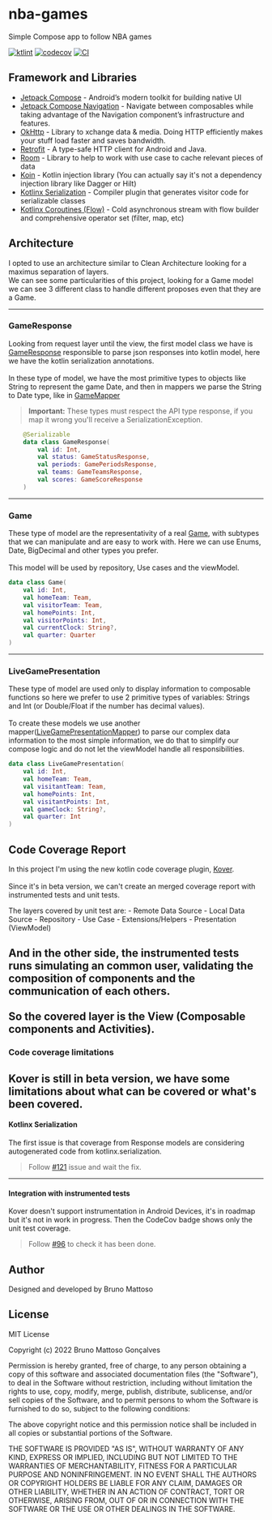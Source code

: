 # nba-games
Simple Compose app to follow NBA games

[![ktlint](https://img.shields.io/badge/code%20style-%E2%9D%A4-FF4081.svg)](https://ktlint.github.io/)
[![codecov](https://codecov.io/gh/bmattoso/nba-games/branch/main/graph/badge.svg?token=ZG87GNZSL9)](https://codecov.io/gh/bmattoso/nba-games)
[![CI](https://github.com/bmattoso/nba-games/actions/workflows/android.yml/badge.svg?branch=main)](https://github.com/bmattoso/nba-games/actions/workflows/android.yml)

## Framework and Libraries

- [Jetpack Compose](https://developer.android.com/jetpack/compose) - Android’s modern toolkit for building native UI
- [Jetpack Compose Navigation](https://developer.android.com/jetpack/compose/navigation) - Navigate between composables while taking advantage of the Navigation component’s infrastructure and features.
- [OkHttp](https://github.com/square/okhttp/) - Library to xchange data & media. Doing HTTP efficiently makes your stuff load faster and saves bandwidth.
- [Retrofit](https://github.com/square/retrofit) - A type-safe HTTP client for Android and Java.
- [Room](https://developer.android.com/training/data-storage/room) - Library to help to work with use case to cache relevant pieces of data
- [Koin](https://insert-koin.io/) - Kotlin injection library (You can actually say it's not a dependency injection library like Dagger or Hilt)
- [Kotlinx Serialization](https://github.com/Kotlin/kotlinx.serialization) - Compiler plugin that generates visitor code for serializable classes
- [Kotlinx Coroutines (Flow)](https://developer.android.com/kotlin/flow) - Cold asynchronous stream with flow builder and comprehensive operator set (filter, map, etc)


## Architecture

I opted to use an architecture similar to Clean Architecture looking for a maximus separation of layers. <br/>
We can see some particularities of this project, looking for a Game model we can see 3 different class to handle different proposes even that they are a Game.

---

### GameResponse

Looking from request layer until the view, the first model class we have is [GameResponse](https://github.com/bmattoso/nba-games/blob/main/remote/src/main/java/br/com/nbagames/remote/game/response/GameResponse.kt) responsible to parse json responses into kotlin model, here we have the kotlin serialization annotations.<br/><br/>
In these type of model, we have the most primitive types to objects like String to represent the game Date, and then in mappers we parse the String to Date type, like in [GameMapper](https://github.com/bmattoso/nba-games/blob/main/remote/src/main/java/br/com/nbagames/remote/game/mapper/GameMapper.kt)

> **Important:** These types must respect the API type response, if you map it wrong you'll receive a SerializationException. 

```kotlin
    @Serializable
    data class GameResponse(
        val id: Int,
        val status: GameStatusResponse,
        val periods: GamePeriodsResponse,
        val teams: GameTeamsResponse,
        val scores: GameScoreResponse
    )
```
---
### Game 

These type of model are the representativity of a real [Game](https://github.com/bmattoso/nba-games/blob/main/model/src/main/java/br/com/nbagames/model/Game.kt), with subtypes that we can manipulate and are easy to work with. Here we can use Enums, Date, BigDecimal and other types you prefer.<br/><br/>
This model will be used by repository, Use cases and the viewModel.  

```kotlin
data class Game(
    val id: Int,
    val homeTeam: Team,
    val visitorTeam: Team,
    val homePoints: Int,
    val visitorPoints: Int,
    val currentClock: String?,
    val quarter: Quarter
)
```
---
### LiveGamePresentation

These type of model are used only to display information to composable functions so here we prefer to use 2 primitive types of variables: Strings and Int (or Double/Float if the number has decimal values).<br/><br/>
To create these models we use another mapper([LiveGamePresentationMapper](https://github.com/bmattoso/nba-games/blob/main/game/src/main/java/br/com/nbagames/game/mapper/LiveGamePresentationMapper.kt)) to parse our complex data information to the most simple information, we do that to simplify our compose logic and do not let the viewModel handle all responsibilities.

```kotlin
data class LiveGamePresentation(
    val id: Int,
    val homeTeam: Team,
    val visitantTeam: Team,
    val homePoints: Int,
    val visitantPoints: Int,
    val gameClock: String?,
    val quarter: Int
)
```

## Code Coverage Report

In this project I'm using the new kotlin code coverage plugin, [Kover](https://github.com/Kotlin/kotlinx-kover).<br/><br/>
Since it's in beta version, we can't create an merged coverage report with instrumented tests and unit tests. 

The layers covered by unit test are: 
    - Remote Data Source
    - Local Data Source
    - Repository
    - Use Case
    - Extensions/Helpers
    - Presentation (ViewModel)
    
And in the other side, the instrumented tests runs simulating an common user, validating the composition of components and the communication of each others.<br/><br/>
So the covered layer is the View (Composable components and Activities).
---
### Code coverage limitations

Kover is still in beta version, we have some limitations about what can be covered or what's been covered.
---
#### Kotlinx Serialization

The first issue is that coverage from Response models are considering autogenerated code from kotlinx.serialization.
> Follow [#121](https://github.com/Kotlin/kotlinx-kover/issues/121) issue and wait the fix.
---
#### Integration with instrumented tests

Kover doesn't support instrumentation in Android Devices, it's in roadmap but it's not in work in progress. Then the CodeCov badge shows only the unit test coverage.
> Follow [#96](https://github.com/Kotlin/kotlinx-kover/issues/96) to check it has been done. 


## Author

Designed and developed by Bruno Mattoso

## License

MIT License

Copyright (c) 2022 Bruno Mattoso Gonçalves

Permission is hereby granted, free of charge, to any person obtaining a copy
of this software and associated documentation files (the "Software"), to deal
in the Software without restriction, including without limitation the rights
to use, copy, modify, merge, publish, distribute, sublicense, and/or sell
copies of the Software, and to permit persons to whom the Software is
furnished to do so, subject to the following conditions:

The above copyright notice and this permission notice shall be included in all
copies or substantial portions of the Software.

THE SOFTWARE IS PROVIDED "AS IS", WITHOUT WARRANTY OF ANY KIND, EXPRESS OR
IMPLIED, INCLUDING BUT NOT LIMITED TO THE WARRANTIES OF MERCHANTABILITY,
FITNESS FOR A PARTICULAR PURPOSE AND NONINFRINGEMENT. IN NO EVENT SHALL THE
AUTHORS OR COPYRIGHT HOLDERS BE LIABLE FOR ANY CLAIM, DAMAGES OR OTHER
LIABILITY, WHETHER IN AN ACTION OF CONTRACT, TORT OR OTHERWISE, ARISING FROM,
OUT OF OR IN CONNECTION WITH THE SOFTWARE OR THE USE OR OTHER DEALINGS IN THE
SOFTWARE.